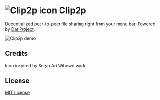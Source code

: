 # ![Clip2p icon](https://clip2p-alvesjtiago.hashbase.io/icon.png) Clip2p 

Decentralized peer-to-peer file sharing right from your menu bar. Powered by [Dat Project](https://datproject.org/).

![Clip2p demo](https://clip2p-alvesjtiago.hashbase.io/clip2p.gif)

## Credits

Icon inspired by Setyo Ari Wibowo work.

## License

[MIT License](LICENSE.md)
